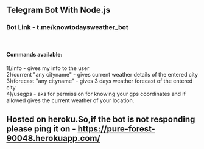 ## Telegram Bot With Node.js

### Bot Link - t.me/knowtodaysweather_bot

</br>

#### Commands available:

1)/info - gives my info to the user  
2)/current "any cityname" - gives current weather details of the entered city  
3)/forecast "any cityname" - gives 3 days weather forecast of the entered city  
4)/usegps - aks for permission for knowing your gps coordinates and if allowed gives the current weather of your location.

## Hosted on heroku.So,if the bot is not responding please ping it on - https://pure-forest-90048.herokuapp.com/ 
